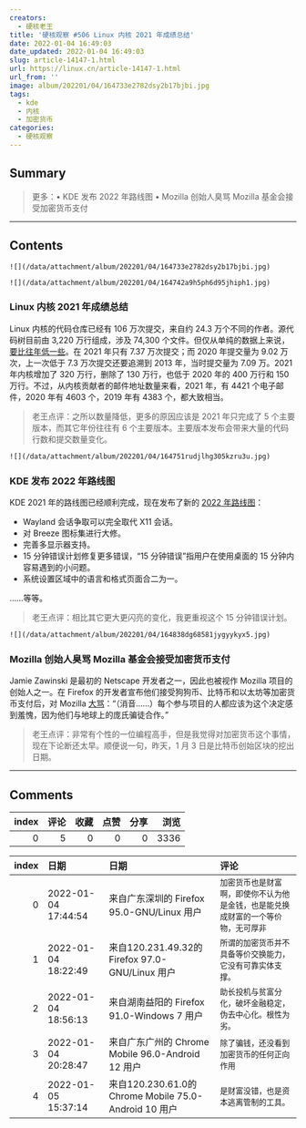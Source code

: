 ```yaml
---
creators:
  - 硬核老王
title: '硬核观察 #506 Linux 内核 2021 年成绩总结'
date: 2022-01-04 16:49:03
date_updated: 2022-01-04 16:49:03
slug: article-14147-1.html
url: https://linux.cn/article-14147-1.html
url_from: ''
image: album/202201/04/164733e2782dsy2b17bjbi.jpg
tags:
  - kde
  - 内核
  - 加密货币
categories:
  - 硬核观察
---
```


## Summary

> 更多：• KDE 发布 2022 年路线图 • Mozilla 创始人臭骂 Mozilla 基金会接受加密货币支付

***

<!-- more -->

## Contents

`![](/data/attachment/album/202201/04/164733e2782dsy2b17bjbi.jpg)`

`![](/data/attachment/album/202201/04/164742a9h5ph6d95jhiph1.jpg)`

### Linux 内核 2021 年成绩总结

Linux 内核的代码仓库已经有 106 万次提交，来自约 24.3 万个不同的作者。源代码树目前由 3,220 万行组成，涉及 74,300 个文件。但仅从单纯的数据上来说，[要比往年低一些](https://www.phoronix.com/scan.php?page=news_item&px=Linux-Kernel-2021-Highlights)。在 2021 年只有 7.37 万次提交；而 2020 年提交量为 9.02 万次，上一次低于 7.3 万次提交还要追溯到 2013 年，当时提交量为 7.09 万。2021 年内核增加了 320 万行，删除了 130 万行，也低于 2020 年的 400 万行和 150 万行。不过，从内核贡献者的邮件地址数量来看，2021 年，有 4421 个电子邮件，2020 年有 4603 个，2019 年有 4383 个，都大致相当。

> 
> 老王点评：之所以数量降低，更多的原因应该是 2021 年只完成了 5 个主要版本，而其它年份往往有 6 个主要版本。主要版本发布会带来大量的代码行数和提交数量变化。
> 
> 
> 

`![](/data/attachment/album/202201/04/164751rudjlhg305kzru3u.jpg)`

### KDE 发布 2022 年路线图

KDE 2021 年的路线图已经顺利完成，现在发布了新的 [2022 年路线图](https://pointieststick.com/2022/01/03/kde-roadmap-for-2022/)：

* Wayland 会话争取可以完全取代 X11 会话。
* 对 Breeze 图标集进行大修。
* 完善多显示器支持。
* 15 分钟错误计划修复更多错误，“15 分钟错误”指用户在使用桌面的 15 分钟内容易遇到的小问题。
* 系统设置区域中的语言和格式页面合二为一。

……等等。

> 
> 老王点评：相比其它更大更闪亮的变化，我更重视这个 15 分钟错误计划。
> 
> 
> 

`![](/data/attachment/album/202201/04/164838dg68581jygyykyx5.jpg)`

### Mozilla 创始人臭骂 Mozilla 基金会接受加密货币支付

Jamie Zawinski 是最初的 Netscape 开发者之一，因此也被视作 Mozilla 项目的创始人之一。在 Firefox 的开发者宣布他们接受狗狗币、比特币和以太坊等加密货币支付后，对 Mozilla [大骂](https://mobile.twitter.com/jwz/status/1478022085737803776)：“（消音……）每个参与项目的人都应该为这个决定感到羞愧，因为他们与地球上的庞氏骗徒合作。”

> 
> 老王点评：非常有个性的一位编程高手，但是我觉得对加密货币这个事情，现在下论断还太早。顺便说一句，昨天，1 月 3 日是比特币创始区块的挖出日期。
> 
> 
>

***

## Comments


|   index |   评论 |   收藏 |   点赞 |   分享 |   浏览 |
|--------:|-------:|-------:|-------:|-------:|-------:|
|       0 |      5 |      0 |      0 |      0 |   3336 |

|   index | 日期                | 日期                                                  | 评论                                                                               |
|--------:|:--------------------|:------------------------------------------------------|:-----------------------------------------------------------------------------------|
|       0 | 2022-01-04 17:44:54 | 来自广东深圳的 Firefox 95.0-GNU/Linux 用户            | `加密货币也是财富啊，即使你不认为他是金钱，也是能兑换成财富的一个等价物，无可厚非` |
|       1 | 2022-01-04 18:22:49 | 来自120.231.49.32的 Firefox 97.0-GNU/Linux 用户       | `所谓的加密货币并不具备等价交换能力，它没有可靠实体支撑。`                         |
|       2 | 2022-01-04 18:56:13 | 来自湖南益阳的 Firefox 91.0-Windows 7 用户            | `助长投机与贫富分化，破坏金融稳定，伪去中心化。根性为劣。`                         |
|       3 | 2022-01-04 20:28:47 | 来自广东广州的 Chrome Mobile 96.0-Android 12 用户     | `除了骗钱，还没看到加密货币的任何正向作用`                                         |
|       4 | 2022-01-05 15:37:14 | 来自120.230.61.0的 Chrome Mobile 75.0-Android 10 用户 | `是财富没错，也是资本逃离管制的工具。`                                             |
